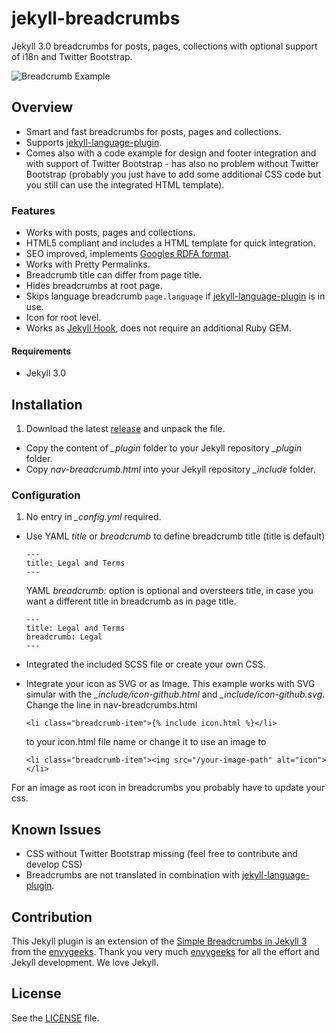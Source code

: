 # jekyll-breadcrumbs
Jekyll 3.0 breadcrumbs for posts, pages, collections with optional support of i18n and Twitter Bootstrap.

![Breadcrumb Example](https://github.com/git-no/jekyll-breadcrumbs/blob/master/breadcrumb-example.png)

## Overview
* Smart and fast breadcrumbs for posts, pages and collections.  
* Supports [jekyll-language-plugin](https://github.com/vwochnik/jekyll-language-plugin).   
* Comes also with a code example for design and footer integration and with support of Twitter Bootstrap - has also no problem without Twitter Bootstrap (probably you just have to add some additional CSS code but you still can use the integrated HTML template).

### Features

- Works with posts, pages and collections.
- HTML5 compliant and includes a HTML template for quick integration.
- SEO improved, implements [Googles RDFA format](https://developers.google.com/structured-data/breadcrumbs).
- Works with Pretty Permalinks.
- Breadcrumb title can differ from page title.
- Hides breadcrumbs at root page.
- Skips language breadcrumb ```page.language``` if [jekyll-language-plugin](https://github.com/vwochnik/jekyll-language-plugin) is in use.
- Icon for root level.
- Works as [Jekyll Hook](https://jekyllrb.com/docs/plugins/#hooks), does not require an additional Ruby GEM.

#### Requirements
* Jekyll 3.0

## Installation

1. Download the latest [release](https://github.com/git-no/jekyll-breadcrumbs/releases) and unpack the file.
- Copy the content of *_plugin* folder to your Jekyll repository *_plugin* folder.
- Copy *nav-breadcrumb.html* into your Jekyll repository *_include* folder.

### Configuration
1. No entry in *_config.yml* required.
* Use YAML *title* or *breadcrumb* to define breadcrumb title (title is default)

  ```
  ---
  title: Legal and Terms
  ---
  ```  
  YAML *breadcrumb:* option is optional and oversteers title, in case you want a different title in breadcrumb as in page title.
  ```
  ---
  title: Legal and Terms
  breadcrumb: Legal
  ---
  ```  
* Integrated the included SCSS file or create your own CSS.
* Integrate your icon as SVG or as Image. This example works with SVG simular with the *_include/icon-github.html* and *_include/icon-github.svg*.
Change the line in nav-breadcrumbs.html

  ```
  <li class="breadcrumb-item">{% include icon.html %}</li>
  ```
  to your icon.html file name or change it to use an image to
  ```
  <li class="breadcrumb-item"><img src="/your-image-path" alt="icon"></li>
  ```
For an image as root icon in breadcrumbs you probably have to update your css.

## Known Issues
* CSS without Twitter Bootstrap missing (feel free to contribute and develop CSS)
* Breadcrumbs are not translated in combination with [jekyll-language-plugin](https://github.com/vwochnik/jekyll-language-plugin).

## Contribution
This Jekyll plugin is an extension of the [Simple Breadcrumbs in Jekyll 3](https://envygeeks.io/2015/12/06/super-simple-breadcrumbs-in-jekyll-3-0/) from the [envygeeks](https://github.com/envygeeks). Thank you very much [envygeeks](https://github.com/envygeeks) for all the effort and Jekyll development. We love Jekyll.

## License

See the [LICENSE](https://github.com/jekyll/jekyll/blob/master/LICENSE) file.
